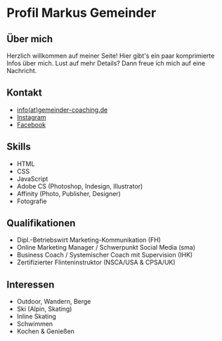 # Profil Markus Gemeinder

## Über mich
Herzlich willkommen auf meiner Seite! Hier gibt's ein paar komprimierte Infos über mich. Lust auf mehr Details? Dann freue ich mich auf eine Nachricht.

## Kontakt
- [info(at)gemeinder-coaching.de](mailto:inf@gemeinder-coaching.de)
- [Instagram](https://www.instagram.com/gemeindercoaching)
- [Facebook](https://www.facebook.com/gemeindercoaching)

## Skills
- HTML
- CSS
- JavaScript
- Adobe CS (Photoshop, Indesign, Illustrator)
- Affinity (Photo, Publisher, Designer)
- Fotografie

## Qualifikationen
- Dipl.-Betriebswirt Marketing-Kommunikation (FH)
- Online Marketing Manager / Schwerpunkt Social Media (sma)
- Business Coach / Systemischer Coach mit Supervision (IHK)
- Zertifizierter Flinteninstruktor (NSCA/USA & CPSA/UK)

## Interessen
- Outdoor, Wandern, Berge
- Ski (Alpin, Skating)
- Inline Skating
- Schwimmen
- Kochen & Genießen

